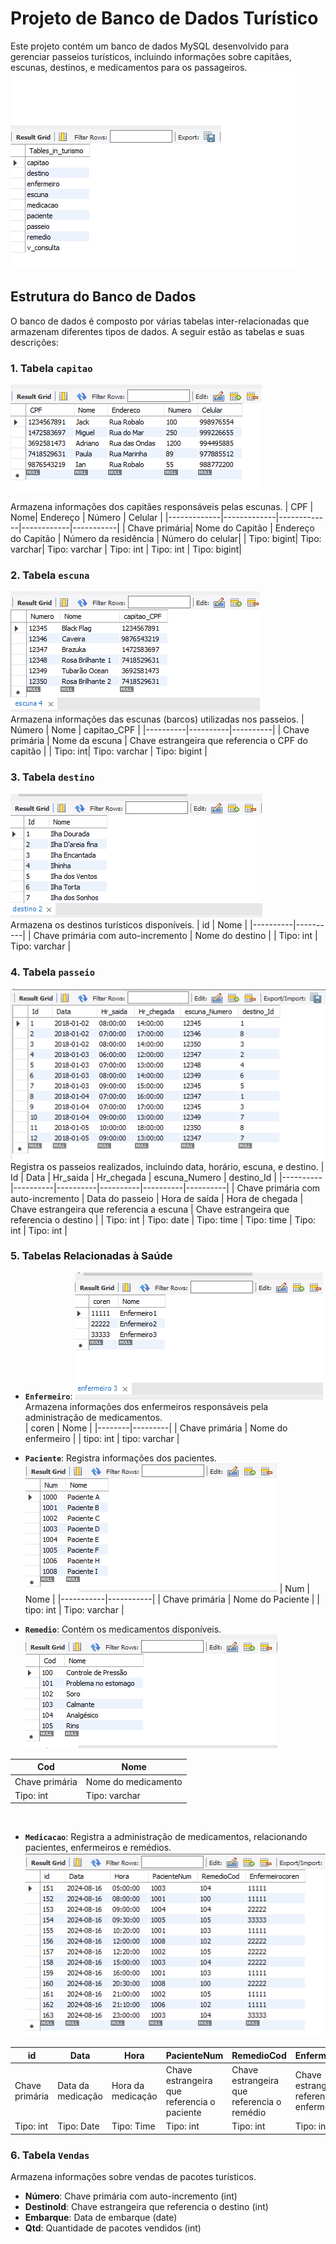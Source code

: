 # Projeto de Banco de Dados Turístico

Este projeto contém um banco de dados MySQL desenvolvido para gerenciar passeios turísticos, incluindo informações sobre capitães, escunas, destinos, e medicamentos para os passageiros.
![Visualização da tabla](todatabela.png)


## Estrutura do Banco de Dados

O banco de dados é composto por várias tabelas inter-relacionadas que armazenam diferentes tipos de dados. A seguir estão as tabelas e suas descrições:

### 1. Tabela `capitao` 
![Tabela capitao](capitao.png) <br>

Armazena informações dos capitães responsáveis pelas escunas.
| CPF | Nome| Endereço | Número | Celular |
|-------------|-------------|-------------|------------|-----------|
| Chave primária| Nome do Capitão | Endereço do Capitão  | Número da residência | Número do celular|
| Tipo: bigint| Tipo: varchar| Tipo: varchar | Tipo: int | Tipo: int | Tipo: bigint|
<br>

### 2. Tabela `escuna`
![Tabela escuna](escuna.png) <br>
Armazena informações das escunas (barcos) utilizadas nos passeios.
| Número | Nome | capitao_CPF |
|----------|----------|----------|
| Chave primária | Nome da escuna | Chave estrangeira que referencia o CPF do capitão |
| Tipo: int| Tipo: varchar | Tipo: bigint |
<br>

### 3. Tabela `destino`
![Tabela destino](destino.png) <br>
Armazena os destinos turísticos disponíveis.
| id | Nome |
|----------|----------|
| Chave primária com auto-incremento | Nome do destino |
| Tipo: int | Tipo: varchar |
<br>

### 4. Tabela `passeio`
![Tabela passeio](passeio.png) <br>
Registra os passeios realizados, incluindo data, horário, escuna, e destino.
| Id | Data | Hr_saida | Hr_chegada | escuna_Numero | destino_Id |
|----------|----------|----------|----------|----------|----------|
| Chave primária com auto-incremento | Data do passeio | Hora de saída | Hora de chegada | Chave estrangeira que referencia a escuna | Chave estrangeira que referencia o destino | 
| Tipo: int | Tipo: date | Tipo: time | Tipo: time | Tipo: int | Tipo: int |
<br>


### 5. Tabelas Relacionadas à Saúde
- **`Enfermeiro`**: 
  ![Tabela enfermeiro](enfermeiro.png) <br>
  Armazena informações dos enfermeiros responsáveis pela administração de medicamentos.<br>
  | coren | Nome |
  |--------|---------|
  | Chave primária | Nome do enfermeiro |
  | tipo: int | tipo: varchar |
  <br>
  
  
- **`Paciente`**: Registra informações dos pacientes.<br>
  ![Tabela paciente](paciente.png)
  | Num | Nome |
  |-----------|-----------|
  | Chave primária | Nome do Paciente |
  | tipo: int | Tipo: varchar |
  <br>
  
- **`Remedio`**: Contém os medicamentos disponíveis.<br>
![tabela remedio](remedio.png)

| Cod | Nome |
|----------|----------|
| Chave primária | Nome do medicamento|
| Tipo: int | Tipo: varchar | 
<br>

- **`Medicacao`**: Registra a administração de medicamentos, relacionando pacientes, enfermeiros e remédios.<br>
![Tabela medicação](medicacao.png)

| id | Data | Hora | PacienteNum | RemedioCod | Enfermeirocoren |
|----------|-----------|------------|---------------|-------------------|-------------------|
| Chave primária | Data da medicação | Hora da medicação | Chave estrangeira que referencia o paciente | Chave estrangeira que referencia  o remédio | Chave estrangeira que referencia  o enfermeiro |
| Tipo: int | Tipo: Date | Tipo: Time | Tipo: int | Tipo: int | Tipo: int |

### 6. Tabela `Vendas`
Armazena informações sobre vendas de pacotes turísticos.
- **Número**: Chave primária com auto-incremento (int)
- **DestinoId**: Chave estrangeira que referencia o destino (int)
- **Embarque**: Data de embarque (date)
- **Qtd**: Quantidade de pacotes vendidos (int)







